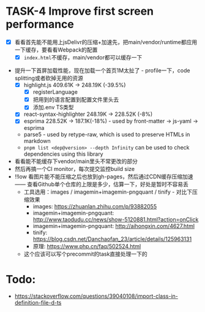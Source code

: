 # TASK-4 Improve first screen performance 

* [x] 看看首先能不能用上jsDelivr的压缩+加速先，把main/vendor/runtime都应用一下缓存，要看看Webpack的配置
  * [x] `index.html`不缓存，main/vendor都可以缓存一下
* 提升一下首屏加载性能，现在加载一个首页1M太扯了 - profile一下，code splitting或者砍掉无用的资源
  * [x] highlight.js 409.61K -> 248.19K (-39.5%)
    * [x] registerLanguage
    * [x] 把用到的语言配置到配置文件里头去
    * [x] 添加.env TS类型
  * [x] react-syntax-highlighter 248.19K -> 228.52K (-8%)
  * [x] esprima 228.52K -> 187.1K(-18%) - used by front-matter  -> js-yaml -> esprima
  * parse5 - used by retype-raw, which is used to preserve HTMLs in markdown
  * `pnpm list <dep@version> --depth Infinity` can be used to check dependencies using this library
* 看看能不能缓存下vendor/main里头不常更改的部分
* 然后再搞一个CI monitor，每次提交监控build size
* !!low 看图片能不能压缩之后也放到gh-pages，然后通过CDN缓存压缩加速 —— 查看Github单个仓库的上限是多少，估算一下，好处是暂时不容易丢
  * 工具选用：images / imagemin+imagemin-pngquant / tinify - 对比下压缩效果
    * images: https://zhuanlan.zhihu.com/p/93882055
    * imagemin+imagemin-pngquant: http://www.taodudu.cc/news/show-5120881.html?action=onClick
    * imagemin+imagemin-pngquant: http://aihongxin.com/4627.html
    * tinify: https://blog.csdn.net/Danchaofan_23/article/details/125963131
    * 原理: https://www.php.cn/faq/502524.html
  * 这个应该可以写个precommit的task直接处理一下的

# Todo:

* https://stackoverflow.com/questions/39040108/import-class-in-definition-file-d-ts
